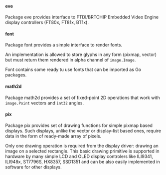 #### eve

Package eve provides interface to FTDI/BRTCHIP Embedded Video Engine display controllers (FT80x, FT81x, BT1x).

#### font

Package font provides a simple interface to render fonts.

An implementation is allowed to store glyphs in any form (pixmap, vector) but must return them rendered in alpha channel of `image.Image`.

Font contains some ready tu use fonts that can be imported as Go packages.

#### math2d

Package math2d provides a set of fixed-point 2D operations that work with `image.Point` vectors and `int32` angles.

#### pix

Package pix provides set of drawing functions for simple pixmap based displays. Such displays, unlike the vector or display-list based ones, require data in the form of ready-made array of pixels.

Only one drawing operation is required from the display driver: drawing an image on a selected rectangle. This basic drawing primitive is supported in hardware by many simple LCD and OLED display controlers like ILI9341, ILI948x, ST7796S, HX8357, SSD1351 and can be also easily implemented in software for other displays.

